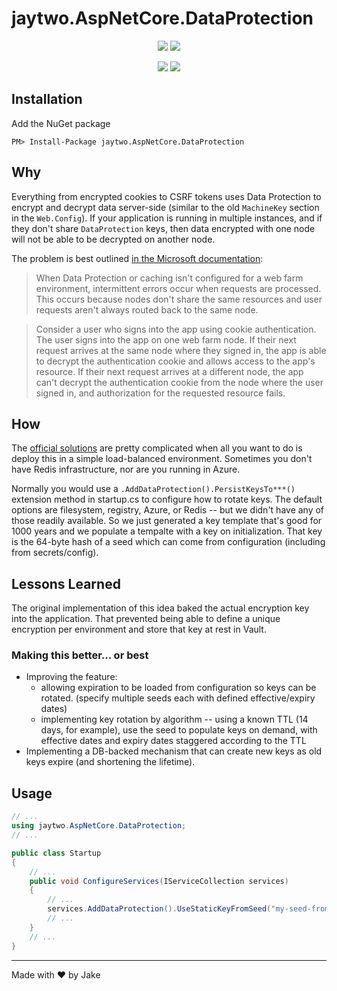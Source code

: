 # jaytwo.AspNetCore.DataProtection

<p align="center">
  <a href="https://jenkins.jaytwo.com/job/jaytwo.AspNetCore.DataProtection/job/master/" alt="Build Status (master)">
    <img src="https://jenkins.jaytwo.com/buildStatus/icon?job=jaytwo.AspNetCore.DataProtection%2Fmaster&subject=build%20(master)" /></a>
  <a href="https://jenkins.jaytwo.com/job/jaytwo.AspNetCore.DataProtection/job/develop/" alt="Build Status (develop)">
    <img src="https://jenkins.jaytwo.com/buildStatus/icon?job=jaytwo.AspNetCore.DataProtection%2Fdevelop&subject=build%20(develop)" /></a>
</p>

<p align="center">
  <a href="https://www.nuget.org/packages/jaytwo.AspNetCore.DataProtection/" alt="NuGet Package jaytwo.AspNetCore.DataProtection">
    <img src="https://img.shields.io/nuget/v/jaytwo.AspNetCore.DataProtection.svg?logo=nuget&label=jaytwo.AspNetCore.DataProtection" /></a>
  <a href="https://www.nuget.org/packages/jaytwo.AspNetCore.DataProtection/" alt="NuGet Package jaytwo.AspNetCore.DataProtection (beta)">
    <img src="https://img.shields.io/nuget/vpre/jaytwo.AspNetCore.DataProtection.svg?logo=nuget&label=jaytwo.AspNetCore.DataProtection" /></a>
</p>

## Installation

Add the NuGet package

```
PM> Install-Package jaytwo.AspNetCore.DataProtection
```

## Why

Everything from encrypted cookies to CSRF tokens uses Data Protection to encrypt and decrypt data 
server-side (similar to the old `MachineKey` section in the `Web.Config`).  If your application is running
in multiple instances, and if they don't share `DataProtection` keys, then data encrypted with one node 
will not be able to be decrypted on another node.

The problem is best outlined [in the Microsoft documentation](https://docs.microsoft.com/en-us/aspnet/core/host-and-deploy/web-farm?view=aspnetcore-3.1):

> When Data Protection or caching isn't configured for a web farm environment, intermittent errors occur when requests are processed. This occurs because nodes don't share the same resources and user requests aren't always routed back to the same node.

> Consider a user who signs into the app using cookie authentication. The user signs into the app on one web farm node. If their next request arrives at the same node where they signed in, the app is able to decrypt the authentication cookie and allows access to the app's resource. If their next request arrives at a different node, the app can't decrypt the authentication cookie from the node where the user signed in, and authorization for the requested resource fails.

## How

The [official solutions](https://docs.microsoft.com/en-us/aspnet/core/security/data-protection/configuration/overview?view=aspnetcore-3.1) are 
pretty complicated when all you want to do is deploy this in a simple load-balanced environment.  Sometimes you don't have Redis infrastructure,
nor are you running in Azure.

Normally you would use a `.AddDataProtection().PersistKeysTo***()` extension method in startup.cs to 
configure how to rotate keys.  The default options are filesystem, registry, Azure, or Redis -- but we didn't 
have any of those readily available.  So we just generated a key template that's good for 1000 years and 
we populate a tempalte with a key on initialization.  That key is the 64-byte hash of a seed which can come
from configuration (including from secrets/config).

## Lessons Learned

The original implementation of this idea baked the actual encryption key into the application.  That prevented
being able to define a unique encryption per environment and store that key at rest in Vault.

### Making this better... or best

* Improving the feature:
  * allowing expiration to be loaded from configuration so keys can be rotated. (specify  multiple seeds each 
    with defined effective/expiry dates)
  * implementing key rotation by algorithm -- using a known TTL (14 days, for example), use the seed to populate 
    keys on demand, with effective dates and expiry dates staggered according to the TTL
* Implementing a DB-backed mechanism that can create new keys as old keys expire (and shortening the lifetime).

## Usage

```csharp
// ...
using jaytwo.AspNetCore.DataProtection;
// ...

public class Startup
{
    // ...
    public void ConfigureServices(IServiceCollection services)
    {
        // ...
        services.AddDataProtection().UseStaticKeyFromSeed("my-seed-from-config-or-secrets");
        // ...
    }
    // ...
}
```

---

Made with &hearts; by Jake
